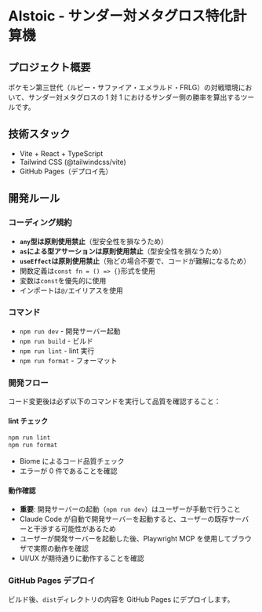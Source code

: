 # AIstoic - サンダー対メタグロス特化計算機

## プロジェクト概要

ポケモン第三世代（ルビー・サファイア・エメラルド・FRLG）の対戦環境において、サンダー対メタグロスの 1 対 1 におけるサンダー側の勝率を算出するツールです。

## 技術スタック

- Vite + React + TypeScript
- Tailwind CSS (@tailwindcss/vite)
- GitHub Pages（デプロイ先）

## 開発ルール

### コーディング規約

- **`any`型は原則使用禁止**（型安全性を損なうため）
- **`as`による型アサーションは原則使用禁止**（型安全性を損なうため）
- **`useEffect`は原則使用禁止**（殆どの場合不要で、コードが難解になるため）
- 関数定義は`const fn = () => {}`形式を使用
- 変数は`const`を優先的に使用
- インポートは`@/`エイリアスを使用

### コマンド

- `npm run dev` - 開発サーバー起動
- `npm run build` - ビルド
- `npm run lint` - lint 実行
- `npm run format` - フォーマット

### 開発フロー

コード変更後は必ず以下のコマンドを実行して品質を確認すること：

#### lint チェック

```bash
npm run lint
npm run format
```

- Biome によるコード品質チェック
- エラーが 0 件であることを確認

#### 動作確認

- **重要**: 開発サーバーの起動（`npm run dev`）はユーザーが手動で行うこと
- Claude Code が自動で開発サーバーを起動すると、ユーザーの既存サーバーと干渉する可能性があるため
- ユーザーが開発サーバーを起動した後、Playwright MCP を使用してブラウザで実際の動作を確認
- UI/UX が期待通りに動作することを確認

### GitHub Pages デプロイ

ビルド後、`dist`ディレクトリの内容を GitHub Pages にデプロイします。
